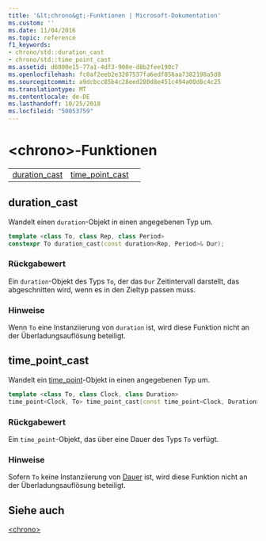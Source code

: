 ```yaml
---
title: '&lt;chrono&gt;-Funktionen | Microsoft-Dokumentation'
ms.custom: ''
ms.date: 11/04/2016
ms.topic: reference
f1_keywords:
- chrono/std::duration_cast
- chrono/std::time_point_cast
ms.assetid: d6800e15-77a1-4df3-900e-d8b2fee190c7
ms.openlocfilehash: fc0af2eeb2e3207537fa6edf056aa7382198a5d8
ms.sourcegitcommit: a9dcbcc85b4c28eed280d8e451c494a00d8c4c25
ms.translationtype: MT
ms.contentlocale: de-DE
ms.lasthandoff: 10/25/2018
ms.locfileid: "50053759"
---
```

# <a name="ltchronogt-functions"></a>&lt;chrono&gt;-Funktionen

||||
|-|-|-|
|[duration_cast](#duration_cast)|[time_point_cast](#time_point_cast)|

## <a name="duration_cast"></a>  duration_cast

Wandelt einen `duration`-Objekt in einen angegebenen Typ um.

```cpp
template <class To, class Rep, class Period>
constexpr To duration_cast(const duration<Rep, Period>& Dur);
```

### <a name="return-value"></a>Rückgabewert

Ein `duration`-Objekt des Typs `To`, der das `Dur` Zeitintervall darstellt, das abgeschnitten wird, wenn es in den Zieltyp passen muss.

### <a name="remarks"></a>Hinweise

Wenn `To` eine Instanziierung von `duration` ist, wird diese Funktion nicht an der Überladungsauflösung beteiligt.

## <a name="time_point_cast"></a>  time_point_cast

Wandelt ein [time_point](../standard-library/time-point-class.md)-Objekt in einen angegebenen Typ um.

```cpp
template <class To, class Clock, class Duration>
time_point<Clock, To> time_point_cast(const time_point<Clock, Duration>& Tp);
```

### <a name="return-value"></a>Rückgabewert

Ein `time_point`-Objekt, das über eine Dauer des Typs `To` verfügt.

### <a name="remarks"></a>Hinweise

Sofern `To` keine Instanziierung von [Dauer](../standard-library/duration-class.md) ist, wird diese Funktion nicht an der Überladungsauflösung beteiligt.

## <a name="see-also"></a>Siehe auch

[\<chrono>](../standard-library/chrono.md)<br/>
